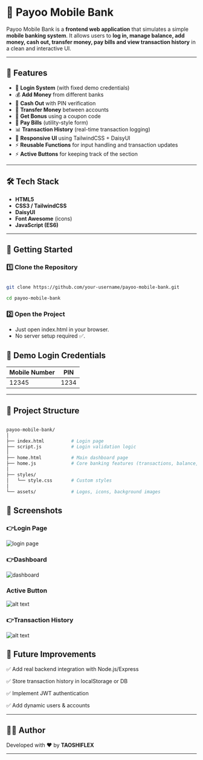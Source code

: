 # 📱 Payoo Mobile Bank

Payoo Mobile Bank is a **frontend web application** that simulates a simple **mobile banking system**. It allows users to **log in, manage balance, add money, cash out, transfer money, pay bills and view transaction history** in a clean and interactive UI.

---

## 🌟 Features

- 🔑 **Login System** (with fixed demo credentials)  
- 💰 **Add Money** from different banks  
- 💸 **Cash Out** with PIN verification  
- 🔄 **Transfer Money** between accounts  
- 🎁 **Get Bonus** using a coupon code  
- 🧾 **Pay Bills** (utility-style form)  
- 📊 **Transaction History** (real-time transaction logging)  
- 🎨 **Responsive UI** using TailwindCSS + DaisyUI  
- ⚡ **Reusable Functions** for input handling and transaction updates  
- ⚡ **Active Buttons** for keeping track of the section  

---

## 🛠️ Tech Stack

- **HTML5**  
- **CSS3 / TailwindCSS**  
- **DaisyUI**  
- **Font Awesome** (icons)  
- **JavaScript (ES6)**  

---

## 🚀 Getting Started

### 1️⃣ Clone the Repository

```bash

git clone https://github.com/your-username/payoo-mobile-bank.git

cd payoo-mobile-bank

```

### 2️⃣ Open the Project

- Just open index.html in your browser.
- No server setup required ✅.

## 🔑 Demo Login Credentials
| Mobile Number | PIN  |
|---------------|------|
| 12345         | 1234 |
---

## 📂 Project Structure

```bash

payoo-mobile-bank/
│
├── index.html          # Login page
├── script.js           # Login validation logic
│
├── home.html           # Main dashboard page
├── home.js             # Core banking features (transactions, balance, etc.)
│
├── styles/
│   └── style.css       # Custom styles
│
└── assets/             # Logos, icons, background images
```

## 📸 Screenshots

### 👉Login Page
![login page](image.png)

### 👉Dashboard
![dashboard](image-1.png)

### Active Button
![alt text](image-2.png)

### 👉Transaction History
![alt text](image-3.png)

## 📌 Future Improvements

✅ Add real backend integration with Node.js/Express

✅ Store transaction history in localStorage or DB

✅ Implement JWT authentication

✅ Add dynamic users & accounts

---

## 👨‍💻 Author

Developed with ❤️ by **TAOSHIFLEX**


---
